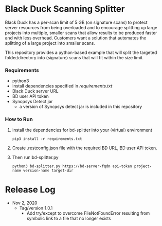 # Black Duck Scanning Splitter

Black Duck has a per-scan limit of 5 GB (on signature scans) to protect server resources from being overloaded and to encourage splitting up large projects into multiple, smaller scans that allow results to be produced faster and with less overhead. Customers want a solution that automates the splitting of a large project into smaller scans.

This repository provides a python-based example that will split the targeted folder/directory into (signature) scans that will fit within the size limit.

### Requirements

- python3
- Install dependencies specified in *requirements.txt*
- Black Duck server URL
- BD user API token
- Synopsys Detect jar
  - a version of Synopsys detect jar is included in this repository

### How to Run

1. Install the dependencies for bd-splitter into your (virtual) environment 

   ```
   pip3 install -r requirements.txt 
   ```

   

4. Create .restconfig.json file with the required BD URL, BD user API token.

3. Then run bd-splitter.py 

   ```
   python3 bd-splitter.py https://bd-server-fqdn api-token project-name version-name target-dir
   ```

# Release Log

- Nov 2, 2020
  - Tag/version 1.0.1
    - Add try/except to overcome FileNotFoundError resulting from symbolic link to a file that no longer exists
